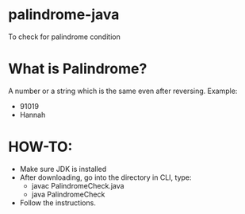 # palindrome-java

To check for palindrome condition

# What is Palindrome?

A number or a string which is the same even after reversing. Example:
- 91019
- Hannah

# HOW-TO:

- Make sure JDK is installed
- After downloading, go into the directory in CLI, type:
	- javac PalindromeCheck.java
	- java PalindromeCheck
- Follow the instructions.
